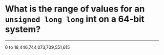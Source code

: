 # What is the range of values for an `unsigned long long` int on a 64-bit system?

---

0 to 18,446,744,073,709,551,615